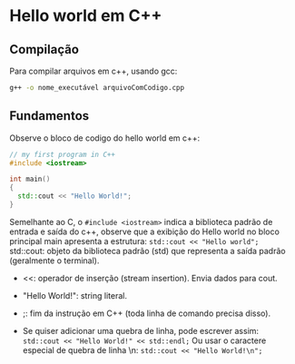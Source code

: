 # Hello world em C++

## Compilação 
Para compilar arquivos em c++, usando gcc:

```bash
g++ -o nome_executável arquivoComCodigo.cpp
```

## Fundamentos
Observe o bloco de codigo do hello world em c++:

```cpp
// my first program in C++
#include <iostream>

int main()
{
  std::cout << "Hello World!";
}
```

Semelhante ao C, o `#include <iostream>` indica a biblioteca padrão de entrada e saída do c++, observe que a exibição do Hello world no bloco principal main apresenta a estrutura: `std::cout << "Hello world";`
std::cout: objeto da biblioteca padrão (std) que representa a saída padrão (geralmente o terminal).

- <<: operador de inserção (stream insertion). Envia dados para cout.
- "Hello World!": string literal.
- ;: fim da instrução em C++ (toda linha de comando precisa disso).

- Se quiser adicionar uma quebra de linha, pode escrever assim: `std::cout << "Hello World!" << std::endl;` Ou usar o caractere especial de quebra de linha \n: `std::cout << "Hello World!\n";
`
